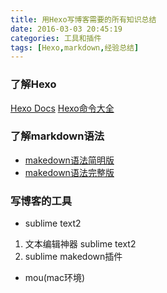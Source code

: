 ```yaml
---
title: 用Hexo写博客需要的所有知识总结
date: 2016-03-03 20:45:19
categories: 工具和插件
tags: [Hexo,markdown,经验总结] 
---
```



### 了解Hexo
[Hexo Docs](http://www.ituring.com.cn/article/199295)
[Hexo命令大全](http://wiki.jikexueyuan.com/project/hexo-document/)

### 了解markdown语法
* [makedown语法简明版](http://www.appinn.com/markdown/basic.html)
* [makedown语法完整版](http://www.appinn.com/markdown/basic.html)



### 写博客的工具
* sublime text2
1. 文本编辑神器 sublime text2
2. sublime makedown插件

* mou(mac环境)